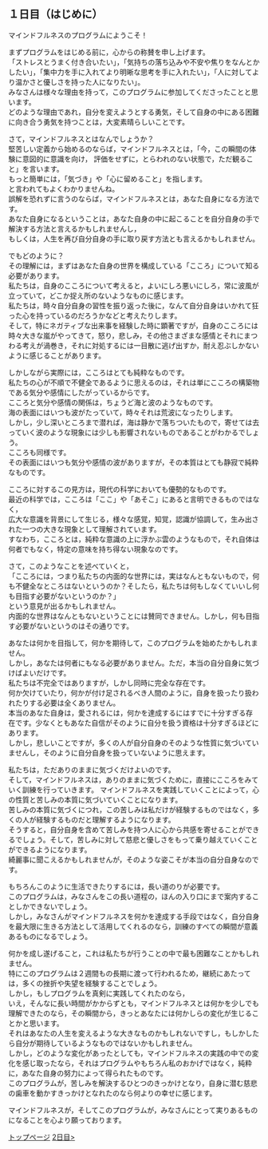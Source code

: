 ## １日目（はじめに）

マインドフルネスのプログラムにようこそ！

まずプログラムをはじめる前に，心からの称賛を申し上げます。  
「ストレスとうまく付き合いたい」，「気持ちの落ち込みや不安や焦りをなんとかしたい」，「集中力を手に入れてより明晰な思考を手に入れたい」，「人に対してより温かさと優しさを持った人になりたい」。  
みなさんは様々な理由を持って，このプログラムに参加してくださったことと思います。  
どのような理由であれ，自分を変えようとする勇気，そして自身の中にある困難に向き合う勇気を持つことは，大変素晴らしいことです。  

さて，マインドフルネスとはなんでしょうか？  
堅苦しい定義から始めるのならば，マインドフルネスとは，「今，この瞬間の体験に意図的に意識を向け， 評価をせずに，とらわれのない状態で，ただ観ること」を言います。  
もっと簡単には，「気づき」や「心に留めること」を指します。  
と言われてもよくわかりませんね。  
誤解を恐れずに言うのならば，マインドフルネスとは，あなた自身になる方法です。  
あなた自身になるということは，あなた自身の中に起こることを自分自身の手で解決する方法と言えるかもしれませんし，  
もしくは，人生を再び自分自身の手に取り戻す方法とも言えるかもしれません。  


でもどのように？  
その理解には，まずはあなた自身の世界を構成している「こころ」について知る必要があります。  
私たちは，自身のこころについて考えると，よいにしろ悪いにしろ，常に波風が立っていて，どこか捉え所のないようなものに感じます。  
私たちは，時々自分自身の習性を振り返った後に，なんて自分自身はいかれて狂った心を持っているのだろうかなどと考えたりします。  
そして，特にネガティブな出来事を経験した時に顕著ですが，自身のこころには時々大きな嵐がやってきて，怒り，悲しみ，その他さまざまな感情とそれにまつわる考えが渦巻き，それに対処するには一目散に逃げ出すか，耐え忍ぶしかないように感じることがあります。  


しかしながら実際には，こころはとても純粋なものです。  
私たちの心が不順で不健全であるように思えるのは，それは単にこころの構築物である気分や感情にしたがっているからです。  
こころと気分や感情の関係は，ちょうど海と波のようなものです。  
海の表面にはいつも波がたっていて，時々それは荒波になったりします。  
しかし，少し深いところまで潜れば，海は静かで落ちついたもので，寄せては去っていく波のような現象には少しも影響されないものであることがわかるでしょう。  
こころも同様です。  
その表面にはいつも気分や感情の波がありますが，その本質はとても静寂で純粋なものです。  


こころに対するこの見方は，現代の科学においても優勢的なものです。  
最近の科学では，こころは「ここ」や「あそこ」にあると言明できるものではなく，  
広大な意識を背景にして生じる，様々な感覚，知覚，認識が協調して，生み出された一つの大きな現象として理解されています。  
すなわち，こころとは，純粋な意識の上に浮かぶ雲のようなもので，それ自体は何者でもなく，特定の意味を持ち得ない現象なのです。  


さて，このようなことを述べていくと，  
「こころには，つまり私たちの内面的な世界には，実はなんともないもので，何も不健全なところはないというのか？そしたら，私たちは何もしなくていいし何も目指す必要がないというのか？」  
という意見が出るかもしれません。  
内面的な世界はなんともないということには賛同できません。しかし，何も目指す必要がないというのはその通りです。 


あなたは何かを目指して，何かを期待して，このプログラムを始めたかもしれません。  
しかし，あなたは何者にもなる必要がありません。ただ，本当の自分自身に気づけばよいだけです。  
私たちは不完全ではありますが，しかし同時に完全な存在です。  
何か欠けていたり，何かが付け足されるべき人間のように，自身を扱ったり扱われたりする必要は全くありません。  
本当のあなた自身は，愛されるには，何かを達成するにはすでに十分すぎる存在です。少なくともあなた自信がそのように自分を扱う資格は十分すぎるほどにあります。  
しかし，悲しいことですが，多くの人が自分自身のそのような性質に気づいていませんし，そのように自分自身を扱っていないように思えます。 


私たちは，ただありのままに気づくだけよいのです。  
そして，マインドフルネスは，ありのままに気づくために，直接にこころをみていく訓練を行っていきます。 
マインドフルネスを実践していくことによって，心の性質と苦しみの本質に気づいていくことになります。  
苦しみの本質に気づくにつれ，この苦しみは私だけが経験するものではなく，多くの人が経験するものだと理解するようになります。  
そうすると，自分自身を含めて苦しみを持つ人に心から共感を寄せることができるでしょう。そして，苦しみに対して慈悲と優しさをもって乗り越えていくことができるようになります。  
綺麗事に聞こえるかもしれませんが，そのような姿こそが本当の自分自身なのです。


もちろんこのように生活できたりするには，長い道のりが必要です。  
このプログラムは，みなさんをこの長い道程の，ほんの入り口にまで案内することしかできないでしょう。  
しかし，みなさんがマインドフルネスを何かを達成する手段ではなく，自分自身を最大限に生きる方法として活用してくれるのなら，訓練のすべての瞬間が意義あるものになるでしょう。  


何かを成し遂げること，これは私たちが行うことの中で最も困難なことかもしれません。  
特にこのプログラムは２週間もの長期に渡って行われるため，継続にあたっては，多くの挫折や失望を経験することでしょう。  
しかし，もしプログラムを真剣に実践してくれたのなら，  
いえ，そんなに長い時間がかからずとも，マインドフルネスとは何かを少しでも理解できたのなら，その瞬間から，きっとあなたには何かしらの変化が生じることかと思います。  
それはあなたの人生を変えるような大きなものかもしれないですし，もしかしたら自分が期待しているようなものではないかもしれません。  
しかし，どのような変化があったとしても，マインドフルネスの実践の中での変化を感じ取ったなら，それはプログラムやもちろん私のおかげではなく，純粋に，あなた自身の努力によって得られたものです。  
このプログラムが，苦しみを解決するひとつのきっかけとなり，自身に潜む慈悲の歯車を動かすきっかけとなれたのなら何よりの幸せに感じます。  


マインドフルネスが，そしてこのプログラムが，みなさんにとって実りあるものになることを心より願っております。

[トップページ]()
[2日目>]()
